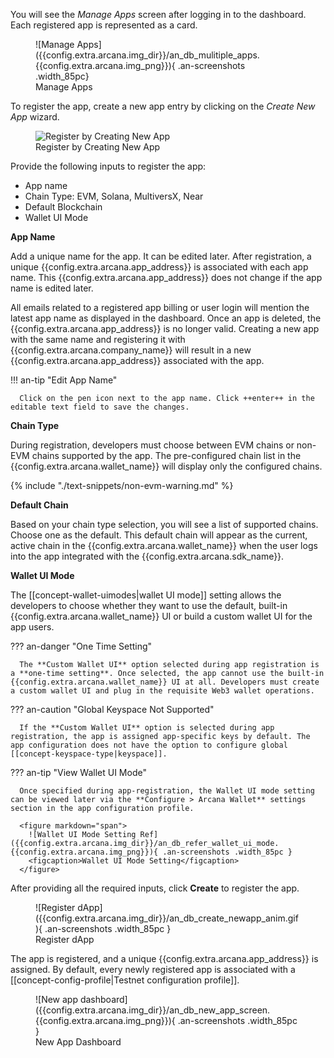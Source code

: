 You will see the *Manage Apps* screen after logging in to the dashboard. Each registered app is represented as a card.

<figure markdown="span">
  ![Manage Apps]({{config.extra.arcana.img_dir}}/an_db_mulitiple_apps.{{config.extra.arcana.img_png}}){ .an-screenshots .width_85pc}
  <figcaption>Manage Apps</figcaption>
</figure>

To register the app, create a new app entry by clicking on the *Create New App* wizard.

<figure markdown="span">
  <img class="an-screenshots width_85pc" src="{{config.extra.arcana.img_dir}}/dashboard_newappwizard.{{config.extra.arcana.img_png}}" alt="Register by Creating New App"/> 
  <figcaption>Register by Creating New App</figcaption>
</figure>

Provide the following inputs to register the app:

* App name
* Chain Type: EVM, Solana, MultiversX, Near
* Default Blockchain
* Wallet UI Mode

**App Name**

Add a unique name for the app. It can be edited later. After registration, a unique {{config.extra.arcana.app_address}} is associated with each app name. This {{config.extra.arcana.app_address}} does not change if the app name is edited later.

All emails related to a registered app billing or user login will mention the latest app name as displayed in the dashboard. Once an app is deleted, the {{config.extra.arcana.app_address}} is no longer valid. Creating a new app with the same name and registering it with {{config.extra.arcana.company_name}} will result in a new {{config.extra.arcana.app_address}} associated with the app.

!!! an-tip "Edit App Name"

      Click on the pen icon next to the app name. Click ++enter++ in the editable text field to save the changes.

**Chain Type**

During registration, developers must choose between EVM chains or non-EVM chains supported by the app. The pre-configured chain list in the {{config.extra.arcana.wallet_name}} will display only the configured chains.

{% include "./text-snippets/non-evm-warning.md" %}

**Default Chain**

Based on your chain type selection, you will see a list of supported chains. Choose one as the default. This default chain will appear as the current, active chain in the {{config.extra.arcana.wallet_name}} when the user logs into the app integrated with the {{config.extra.arcana.sdk_name}}.

**Wallet UI Mode**

The [[concept-wallet-uimodes|wallet UI mode]] setting allows the developers to choose whether they want to use the default, built-in {{config.extra.arcana.wallet_name}} UI or build a custom wallet UI for the app users. 

??? an-danger "One Time Setting"

      The **Custom Wallet UI** option selected during app registration is a **one-time setting**. Once selected, the app cannot use the built-in {{config.extra.arcana.wallet_name}} UI at all. Developers must create a custom wallet UI and plug in the requisite Web3 wallet operations.

??? an-caution "Global Keyspace Not Supported"

      If the **Custom Wallet UI** option is selected during app registration, the app is assigned app-specific keys by default. The app configuration does not have the option to configure global [[concept-keyspace-type|keyspace]].

??? an-tip "View Wallet UI Mode"

      Once specified during app-registration, the Wallet UI mode setting can be viewed later via the **Configure > Arcana Wallet** settings section in the app configuration profile. 

      <figure markdown="span">
        ![Wallet UI Mode Setting Ref]({{config.extra.arcana.img_dir}}/an_db_refer_wallet_ui_mode.{{config.extra.arcana.img_png}}){ .an-screenshots .width_85pc }
        <figcaption>Wallet UI Mode Setting</figcaption>
      </figure>
      
After providing all the required inputs, click **Create** to register the app.

<figure markdown="span">
  ![Register dApp]({{config.extra.arcana.img_dir}}/an_db_create_newapp_anim.gif){ .an-screenshots .width_85pc }
  <figcaption>Register dApp</figcaption>
</figure>


The app is registered, and a unique {{config.extra.arcana.app_address}} is assigned. By default, every newly registered app is associated with a [[concept-config-profile|Testnet configuration profile]]. 

<figure markdown="span">
  ![New app dashboard]({{config.extra.arcana.img_dir}}/an_db_new_app_screen.{{config.extra.arcana.img_png}}){ .an-screenshots .width_85pc }
  <figcaption>New App Dashboard</figcaption>
</figure>
